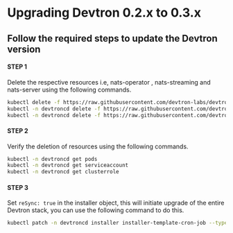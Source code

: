 # Upgrading Devtron 0.2.x to 0.3.x

## Follow the required steps to update the Devtron version

#### STEP 1 

Delete the respective resources i.e, nats-operator , nats-streaming and nats-server using the following commands.

```bash
kubectl delete -f https://raw.githubusercontent.com/devtron-labs/devtron/v0.2.37/manifests/yamls/nats-operator.yaml
kubectl -n devtroncd delete -f https://raw.githubusercontent.com/devtron-labs/devtron/v0.2.37/manifests/yamls/nats-streaming.yaml
kubectl -n devtroncd delete -f https://raw.githubusercontent.com/devtron-labs/devtron/v0.2.37/manifests/yamls/nats-server.yaml
```

#### STEP 2

Verify the deletion of resources using the following commands. 

```bash
kubectl -n devtroncd get pods 
kubectl -n devtroncd get serviceaccount
kubectl -n devtroncd get clusterrole
```

#### STEP 3

Set `reSync: true` in the installer object, this will initiate upgrade of the entire Devtron stack, you can use the following command to do this.

```bash
kubectl patch -n devtroncd installer installer-template-cron-job --type='json' -p='[{"op": "add", "path": "/spec/reSync", "value": true }]'
```